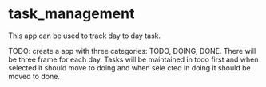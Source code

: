 # task_management
This app can be used to track day to day task.

TODO:
create a app with three categories: TODO, DOING, DONE. There will be three frame for each day. 
Tasks will be maintained in todo first and when selected it should move to doing and when sele
cted in doing it should be moved to done.
